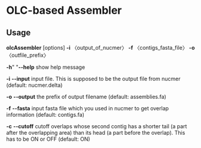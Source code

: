 # OLC-based Assembler

## Usage
**olcAssembler** [options] **-i** 〈output_of_nucmer〉 **-f** 〈contigs_fasta_file〉 **-o** 〈outfile_prefix〉

  **-h**"             "**--help**     show help message
  
  **-i**    **--input**    input file. This is supposed to be the output file from nucmer (default: nucmer.delta)
  
  **-o**    **--output**   the prefix of output filename (default: assemblies.fa)
  
  **-f**    **--fasta**    input fasta file which you used in nucmer to get overlap information (default: contigs.fa)
  
  **-c**    **--cutoff**   cutoff overlaps whose second contig has a shorter tail (a part after the overlapping area) than its head (a part before the overlap). This has to be ON or OFF (default: ON)


